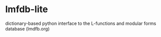 # lmfdb-lite
dictionary-based python interface to the L-functions and modular forms database (lmdfb.org)
